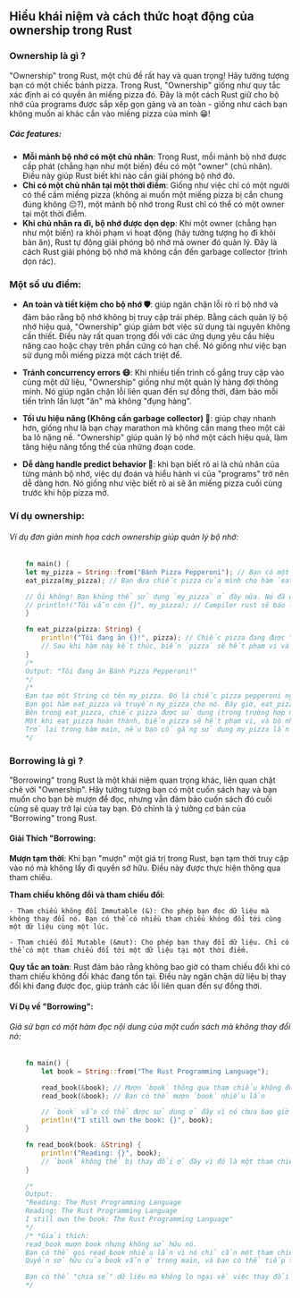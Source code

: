 ## Hiểu khái niệm và cách thức hoạt động của ownership trong Rust

### Ownership là gì ? 

 "Ownership" trong Rust, một chủ đề rất hay và quan trọng! Hãy tưởng tượng bạn có một chiếc bánh pizza. Trong Rust, "Ownership" giống như quy tắc xác định ai có quyền ăn miếng pizza đó. Đây là một cách Rust giữ cho bộ nhớ của programs được sắp xếp gọn gàng và an toàn - giống như cách bạn không muốn ai khác cắn vào miếng pizza của mình 😁!

##### Các features:
 +   **Mỗi mảnh bộ nhớ có một chủ nhân**: Trong Rust, mỗi mảnh bộ nhớ được cấp phát (chẳng hạn như một biến) đều có một "owner" (chủ nhân). Điều này giúp Rust biết khi nào cần giải phóng bộ nhớ đó.
 +   **Chỉ có một chủ nhân tại một thời điểm**: Giống như việc chỉ có một người có thể cầm miếng pizza (không ai muốn một miếng pizza bị cắn chung đúng không 😔?), một mảnh bộ nhớ trong Rust chỉ có thể có một owner tại một thời điểm.
 +   **Khi chủ nhân ra đi, bộ nhớ được dọn dẹp**: Khi một owner (chẳng hạn như một biến) ra khỏi phạm vi hoạt động (hãy tưởng tượng họ đi khỏi bàn ăn), Rust tự động giải phóng bộ nhớ mà owner đó quản lý. Đây là cách Rust giải phóng bộ nhớ mà không cần đến garbage collector (trình dọn rác).

### Một số ưu điểm:

-    **An toàn và tiết kiệm cho bộ nhớ 🛡️**: giúp ngăn chặn lỗi rò rỉ bộ nhớ và đảm bảo rằng bộ nhớ không bị truy cập trái phép. Bằng cách quản lý bộ nhớ hiệu quả, "Ownership" giúp giảm bớt việc sử dụng tài nguyên không cần thiết. Điều này rất quan trọng đối với các ứng dụng yêu cầu hiệu năng cao hoặc chạy trên phần cứng có hạn chế. Nó giống như việc bạn sử dụng mỗi miếng pizza một cách triệt để.

-    **Tránh concurrency errors 😷**: Khi nhiều tiến trình cố gắng truy cập vào cùng một dữ liệu, "Ownership" giống như một quản lý hàng đợi thông minh. Nó giúp ngăn chặn lỗi liên quan đến sự đồng thời, đảm bảo mỗi tiến trình lần lượt "ăn" mà không "đụng hàng".

-    **Tối ưu hiệu năng (Không cần garbage collector) 🚀**: giúp chạy nhanh hơn, giống như là bạn chạy marathon mà không cần mang theo một cái ba lô nặng nề. "Ownership" giúp quản lý bộ nhớ một cách hiệu quả, làm tăng hiệu năng tổng thể của những đoạn code.

-    **Dễ dàng handle predict behavior 🧐**: khi bạn biết rõ ai là chủ nhân của từng mảnh bộ nhớ, việc dự đoán và hiểu hành vi của "programs" trở nên dễ dàng hơn. Nó giống như việc biết rõ ai sẽ ăn miếng pizza cuối cùng trước khi hộp pizza mở.

### Ví dụ ownership: 

###### Ví dụ đơn giản minh họa cách ownership giúp quản lý bộ nhớ:

```rust
    fn main() {
    let my_pizza = String::from("Bánh Pizza Pepperoni"); // Bạn có một chiếc pizza!
    eat_pizza(my_pizza); // Bạn đưa chiếc pizza của mình cho hàm `eat_pizza`.

    // Ôi không! Bạn không thể sử dụng `my_pizza` ở đây nữa. Nó đã được "ăn" (ownership  đã được chuyển giao).
    // println!("Tôi vẫn còn {}", my_pizza); // Compiler rust sẽ báo lỗi.
    }

    fn eat_pizza(pizza: String) {
        println!("Tôi đang ăn {}!", pizza); // Chiếc pizza đang được "ăn" ở đây.
        // Sau khi hàm này kết thúc, biến `pizza` sẽ hết phạm vi và bộ nhớ của nó được giải phóng.
    }
    /*
    Output: "Tôi đang ăn Bánh Pizza Pepperoni!"
    */
    /*
    Bạn tạo một String có tên my_pizza. Đó là chiếc pizza pepperoni ngon lành của bạn.
    Bạn gọi hàm eat_pizza và truyền my_pizza cho nó. Bây giờ, eat_pizza sở hữu chiếc pizza.
    Bên trong eat_pizza, chiếc pizza được sử dụng (trong trường hợp này, nó chỉ được in ra màn hình console).
    Một khi eat_pizza hoàn thành, biến pizza sẽ hết phạm vi, và bộ nhớ của nó được tự động giải phóng. Điều này giống như việc bạn đã ăn xong chiếc pizza – không còn gì để dùng nữa.
    Trở lại trong hàm main, nếu bạn cố gắng sử dụng my_pizza lần nữa, Rust sẽ ngăn bạn. Tại sao? Bởi vì bạn không còn sở hữu chiếc pizza nữa – bạn đã đưa nó đi mất rồi 😡!
    */
```

### Borrowing là gì ? 

 "Borrowing" trong Rust là một khái niệm quan trọng khác, liên quan chặt chẽ với "Ownership". Hãy tưởng tượng bạn có một cuốn sách hay và bạn muốn cho bạn bè mượn để đọc, nhưng vẫn đảm bảo cuốn sách đó cuối cùng sẽ quay trở lại của tay bạn. Đó chính là ý tưởng cơ bản của "Borrowing" trong Rust.

#### Giải Thích "Borrowing:
**Mượn tạm thời**: Khi bạn "mượn" một giá trị trong Rust, bạn tạm thời truy cập vào nó mà không lấy đi quyền sở hữu. Điều này được thực hiện thông qua tham chiếu.
 
**Tham chiếu không đổi và tham chiếu đổi**:

    - Tham chiếu không đổi Immutable (&): Cho phép bạn đọc dữ liệu mà không thay đổi nó. Bạn có thể có nhiều tham chiếu không đổi tới cùng một dữ liệu cùng một lúc. 

    - Tham chiếu đổi Mutable (&mut): Cho phép bạn thay đổi dữ liệu. Chỉ có thể có một tham chiếu đổi tới một dữ liệu tại một thời điểm.

**Quy tắc an toàn**: Rust đảm bảo rằng không bao giờ có tham chiếu đổi khi có tham chiếu không đổi khác đang tồn tại. Điều này ngăn chặn dữ liệu bị thay đổi khi đang được đọc, giúp tránh các lỗi liên quan đến sự đồng thời.

#### Ví Dụ về "Borrowing":

###### Giả sử bạn có một hàm đọc nội dung của một cuốn sách mà không thay đổi nó:

```rust
    fn main() {
        let book = String::from("The Rust Programming Language");

        read_book(&book); // Mượn `book` thông qua tham chiếu không đổi
        read_book(&book); // Bạn có thể mượn `book` nhiều lần

        // `book` vẫn có thể được sử dụng ở đây vì nó chưa bao giờ bị mất quyền sở hữu
        println!("I still own the book: {}", book);
    }

    fn read_book(book: &String) {
        println!("Reading: {}", book);
        // `book` không thể bị thay đổi ở đây vì đó là một tham chiếu không đổi.
    }

    /*
    Output:
    "Reading: The Rust Programming Language
    Reading: The Rust Programming Language
    I still own the book: The Rust Programming Language"
    */
    /* *Giải thích:
    read_book mượn book nhưng không sở hữu nó.
    Bạn có thể gọi read_book nhiều lần vì nó chỉ cần một tham chiếu không đổi.
    Quyền sở hữu của book vẫn ở trong main, và bạn có thể tiếp tục sử dụng book sau các lần gọi read_book.

    Bạn có thể "chia sẻ" dữ liệu mà không lo ngại về việc thay đổi không mong muốn hoặc lỗi do truy cập tạm thời. Đó giống như việc bạn cho bạn bè mượn cuốn sách của mình, nhưng vẫn biết chắc chắn rằng sách sẽ không bị viết bậy lên hoặc mất đi. 📚✨
    */
```

